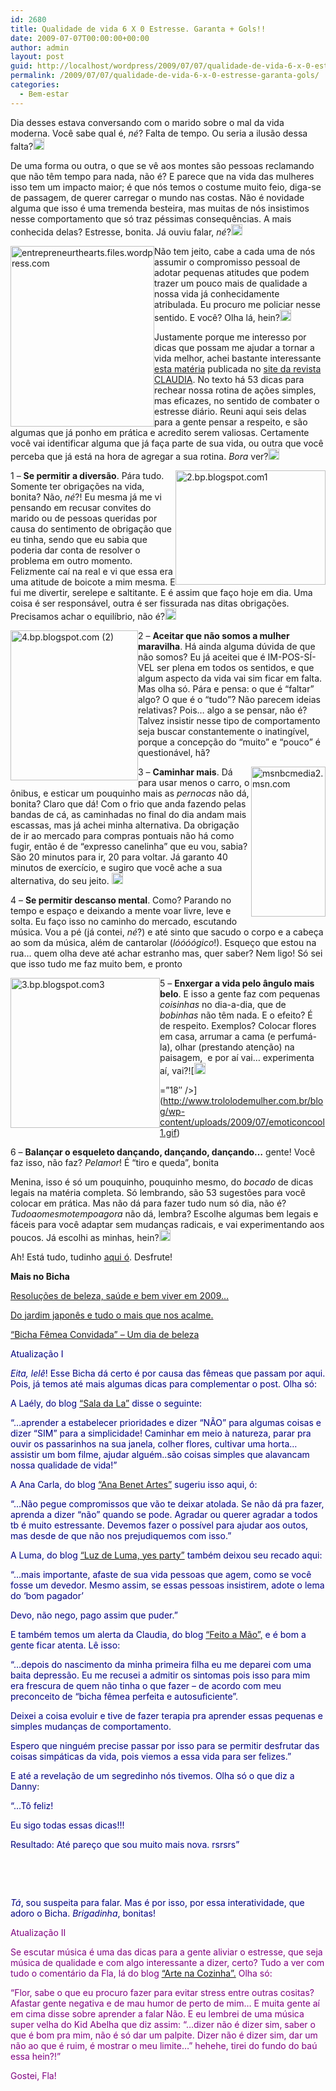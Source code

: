 ```yaml
---
id: 2680
title: Qualidade de vida 6 X 0 Estresse. Garanta + Gols!!
date: 2009-07-07T00:00:00+00:00
author: admin
layout: post
guid: http://localhost/wordpress/2009/07/07/qualidade-de-vida-6-x-0-estresse-garanta-gols/
permalink: /2009/07/07/qualidade-de-vida-6-x-0-estresse-garanta-gols/
categories:
  - Bem-estar
---
```

Dia desses estava conversando com o marido sobre o mal da vida moderna. Você sabe qual é, _né_? Falta de tempo. Ou seria a ilusão dessa falta?[<img style="display: inline;" title="EmoticonEyebrow" src="http://www.trololodemulher.com.br/blog/wp-content/uploads/2009/07/emoticoneyebrow_thumb2.gif" alt="EmoticonEyebrow" width="18" height="18" />](http://www.trololodemulher.com.br/blog/wp-content/uploads/2009/07/emoticoneyebrow2.gif)

De uma forma ou outra, o que se vê aos montes são pessoas reclamando que não têm tempo para nada, não é? E parece que na vida das mulheres isso tem um impacto maior; é que nós temos o costume muito feio, diga-se de passagem, de querer carregar o mundo nas costas. Não é novidade alguma que isso é uma tremenda besteira, mas muitas de nós insistimos nesse comportamento que só traz péssimas consequências. A mais conhecida delas? Estresse, bonita. Já ouviu falar, _né_?[<img style="display: inline;" title="EmoticonGoofy" src="http://www.trololodemulher.com.br/blog/wp-content/uploads/2009/07/emoticongoofy_thumb2.gif" alt="EmoticonGoofy" width="18" height="18" />](http://www.trololodemulher.com.br/blog/wp-content/uploads/2009/07/emoticongoofy2.gif)

 <img style="display: inline; margin-left: 0; margin-right: 0;" title="entrepreneurthearts.files.wordpress.com" src="http://entrepreneurthearts.files.wordpress.com/2009/02/happy.jpg" alt="entrepreneurthearts.files.wordpress.com" width="230" height="289" align="left" />Não tem jeito, cabe a cada uma de nós assumir o compromisso pessoal de adotar pequenas atitudes que podem trazer um pouco mais de qualidade a nossa vida já conhecidamente atribulada. Eu procuro me policiar nesse sentido. E você? Olha lá, hein?[<img style="display: inline;" title="EmoticonConfused" src="http://www.trololodemulher.com.br/blog/wp-content/uploads/2009/07/emoticonconfused_thumb1.gif" alt="EmoticonConfused" width="18" height="18" />](http://www.trololodemulher.com.br/blog/wp-content/uploads/2009/07/emoticonconfused1.gif)

Justamente porque me interesso por dicas que possam me ajudar a tornar a vida melhor, achei bastante interessante <a href="http://claudia.abril.com.br/materias/3688/?sh=33&cnl=40" target="_blank">esta matéria</a> publicada no <a href="http://claudia.abril.com.br/" target="_blank">site da revista CLAUDIA</a>. No texto há 53 dicas para rechear nossa rotina de ações simples, mas eficazes, no sentido de combater o estresse diário. Reuni aqui seis delas para a gente pensar a respeito, e são algumas que já ponho em prática e acredito serem valiosas. Certamente você vai identificar alguma que já faça parte de sua vida, ou outra que você perceba que já está na hora de agregar a sua rotina. _Bora_ ver?[<img style="display: inline;" title="EmoticonWink" src="http://www.trololodemulher.com.br/blog/wp-content/uploads/2009/07/emoticonwink_thumb3.gif" alt="EmoticonWink" width="18" height="18" />](http://www.trololodemulher.com.br/blog/wp-content/uploads/2009/07/emoticonwink3.gif)

[<img style="display: inline; margin-left: 0; margin-right: 0; border-width: 0;" title="2.bp.blogspot.com1" src="http://www.trololodemulher.com.br/blog/wp-content/uploads/2009/07/2-bp-blogspot-com1_thumb.png" border="0" alt="2.bp.blogspot.com1" width="240" height="183" align="right" />](http://www.trololodemulher.com.br/blog/wp-content/uploads/2009/07/2-bp-blogspot-com1.png) 1 – **Se permitir a diversão**. Pára tudo. Somente ter obrigações na vida, bonita? Não, _né_?! Eu mesma já me vi pensando em recusar convites do marido ou de pessoas queridas por causa do sentimento de obrigação que eu tinha, sendo que eu sabia que poderia dar conta de resolver o problema em outro momento. Felizmente caí na real e vi que essa era uma atitude de boicote a mim mesma. E fui me divertir, serelepe e saltitante. E é assim que faço hoje em dia. Uma coisa é ser responsável, outra é ser fissurada nas ditas obrigações. Precisamos achar o equilíbrio, não é?[<img style="display: inline;" title="EmoticonWink" src="http://www.trololodemulher.com.br/blog/wp-content/uploads/2009/07/emoticonwink_thumb4.gif" alt="EmoticonWink" width="18" height="18" />](http://www.trololodemulher.com.br/blog/wp-content/uploads/2009/07/emoticonwink4.gif)

[<img style="display: inline; margin-left: 0; margin-right: 0; border-width: 0;" title="4.bp.blogspot.com (2)" src="http://www.trololodemulher.com.br/blog/wp-content/uploads/2009/07/4-bp-blogspot-com2_thumb.jpg" border="0" alt="4.bp.blogspot.com (2)" width="204" height="240" align="left" />](http://www.trololodemulher.com.br/blog/wp-content/uploads/2009/07/4-bp-blogspot-com2.jpg) 2 – **Aceitar que não somos a mulher maravilha**. Há ainda alguma dúvida de que não somos? Eu já aceitei que é IM-POS-SÍ-VEL ser plena em todos os sentidos, e que algum aspecto da vida vai sim ficar em falta. Mas olha só. Pára e pensa: o que é “faltar” algo? O que é o “tudo”? Não parecem ideias relativas? Pois… algo a se pensar, não é? Talvez insistir nesse tipo de comportamento seja buscar constantemente o inatingível, porque a concepção do “muito” e “pouco” é questionável, hã?![<img style="display: inline; border-width: 0;" title="EmoticonLightbulb" src="http://www.trololodemulher.com.br/blog/wp-content/uploads/2009/07/emoticonlightbulb_thumb.gif" border="0" alt="EmoticonLightbulb" width="18" height="18" />](http://www.trololodemulher.com.br/blog/wp-content/uploads/2009/07/emoticonlightbulb.gif)

[<img style="display: inline; margin-left: 0; margin-right: 0; border-width: 0;" title="msnbcmedia2.msn.com" src="http://www.trololodemulher.com.br/blog/wp-content/uploads/2009/07/msnbcmedia2-msn-com_thumb.png" border="0" alt="msnbcmedia2.msn.com" width="119" height="240" align="right" />](http://www.trololodemulher.com.br/blog/wp-content/uploads/2009/07/msnbcmedia2-msn-com.png) 3 – **Caminhar mais**. Dá para usar menos o carro, o ônibus, e esticar um pouquinho mais as _pernocas_ não dá, bonita? Claro que dá! Com o frio que anda fazendo pelas bandas de cá, as caminhadas no final do dia andam mais escassas, mas já achei minha alternativa. Da obrigação de ir ao mercado para compras pontuais não há como fugir, então é de “expresso canelinha” que eu vou, sabia? São 20 minutos para ir, 20 para voltar. Já garanto 40 minutos de exercício, e sugiro que você ache a sua alternativa, do seu jeito. [<img style="display: inline;" title="EmoticonBigSmile" src="http://www.trololodemulher.com.br/blog/wp-content/uploads/2009/07/emoticonbigsmile_thumb4.gif" alt="EmoticonBigSmile" width="18" height="18" />](http://www.trololodemulher.com.br/blog/wp-content/uploads/2009/07/emoticonbigsmile4.gif)

4 – **Se permitir descanso mental**. Como? Parando no tempo e espaço e deixando a mente voar livre, leve e solta. Eu faço isso no caminho do mercado, escutando música. Vou a pé (já contei, _né_?) e até sinto que sacudo o corpo e a cabeça ao som da música, além de cantarolar (_lóóóógico_!). Esqueço que estou na rua… quem olha deve até achar estranho mas, quer saber? Nem ligo! Só sei que isso tudo me faz muito bem, e pronto![<img style="display: inline;" title="EmoticonHappy" src="http://www.trololodemulher.com.br/blog/wp-content/uploads/2009/07/emoticonhappy_thumb6.gif" alt="EmoticonHappy" width="18" height="18" />](http://www.trololodemulher.com.br/blog/wp-content/uploads/2009/07/emoticonhappy6.gif)

[<img style="display: inline; margin-left: 0; margin-right: 0; border-width: 0;" title="3.bp.blogspot.com3" src="http://www.trololodemulher.com.br/blog/wp-content/uploads/2009/07/3-bp-blogspot-com3_thumb.jpg" border="0" alt="3.bp.blogspot.com3" width="239" height="240" align="left" />](http://www.trololodemulher.com.br/blog/wp-content/uploads/2009/07/3-bp-blogspot-com3.jpg) 5 – **Enxergar a vida pelo ângulo mais belo**. E isso a gente faz com pequenas _coisinhas_ no dia-a-dia, que de _bobinhas_ não têm nada. E o efeito? É de respeito. Exemplos? Colocar flores em casa, arrumar a cama (e perfumá-la), olhar (prestando atenção) na paisagem,  e por aí vai… experimenta aí, vai?![<img style="display: inline;" title="EmoticonCool" src="http://www.trololodemulher.com.br/blog/wp-content/uploads/2009/07/emoticoncool_thumb1.gif" alt="EmoticonCool" height="18" />
  
=&#8221;18&#8243; />](http://www.trololodemulher.com.br/blog/wp-content/uploads/2009/07/emoticoncool1.gif)

6 – **Balançar o esqueleto dançando, dançando, dançando…** gente! Você faz isso, não faz? _Pelamor_! É “tiro e queda”, bonita![<img style="display: inline;" title="EmoticonThumbsUp" src="http://www.trololodemulher.com.br/blog/wp-content/uploads/2009/07/emoticonthumbsup_thumb4.gif" alt="EmoticonThumbsUp" width="23" height="18" />](http://www.trololodemulher.com.br/blog/wp-content/uploads/2009/07/emoticonthumbsup4.gif)

Menina, isso é só um pouquinho, pouquinho mesmo, do _bocado_ de dicas legais na matéria completa. Só lembrando, são 53 sugestões para você colocar em prática. Mas não dá para fazer tudo num só dia, não é? _Tudoaomesmotempoagora_ não dá, lembra? Escolhe algumas bem legais e fáceis para você adaptar sem mudanças radicais, e vai experimentando aos poucos. Já escolhi as minhas, hein?[<img style="display: inline;" title="EmoticonWink" src="http://www.trololodemulher.com.br/blog/wp-content/uploads/2009/07/emoticonwink_thumb5.gif" alt="EmoticonWink" width="18" height="18" />](http://www.trololodemulher.com.br/blog/wp-content/uploads/2009/07/emoticonwink5.gif)

Ah! Está tudo, tudinho <a href="http://claudia.abril.com.br/materias/3688/?pagina1&sh=33&cnl=40&sc=" target="_blank">aqui ó</a>. Desfrute!

**Mais no Bicha**

[Resoluções de beleza, saúde e bem viver em 2009…](http://www.trololodemulher.com.br/2009/01/03/resolues-de-beleza-sade-e-bem-viver-em-2009/)

[Do jardim japonês e tudo o mais que nos acalme.](http://www.trololodemulher.com.br/2009/05/22/do-jardim-japons-e-tudo-o-mais-que-nos-acalme/)

[“Bicha Fêmea Convidada” – Um dia de beleza](http://www.trololodemulher.com.br/2009/04/09/bicha-fmea-convidada-um-dia-de-beleza/)

<span style="color: #000080;">Atualização I</span>

<span style="color: #000080;"><em>Eita, lelê</em>! Esse Bicha dá certo é por causa das fêmeas que passam por aqui. Pois, já temos até mais algumas dicas para complementar o post. Olha só:</span>

<span style="color: #000080;">A Laély, do blog</span> <a href="http://saladala.blogspot.com/" target="_blank">“Sala da La”</a> <span style="color: #000080;">disse o seguinte: </span>

<span style="color: #000080;">“&#8230;aprender a estabelecer prioridades e dizer &#8220;NÃO&#8221; para algumas coisas e dizer &#8220;SIM&#8221; para a simplicidade! Caminhar em meio à natureza, parar pra ouvir os passarinhos na sua janela, colher flores, cultivar uma horta&#8230; assistir um bom filme, ajudar alguém..são coisas simples que alavancam nossa qualidade de vida!”</span>

<span style="color: #000080;">A Ana Carla, do blog </span><a href="http://anabenetartes.blogspot.com/" target="_blank">“Ana Benet Artes”</a> <span style="color: #000080;">sugeriu isso aqui, ó: </span>

<span style="color: #000080;">“&#8230;Não pegue compromissos que vão te deixar atolada. Se não dá pra fazer, aprenda a dizer &#8220;não&#8221; quando se pode. Agradar ou querer agradar a todos tb é muito estressante. Devemos fazer o possível para ajudar aos outos, mas desde de que não nos prejudiquemos com isso.”</span>

<span style="color: #000080;">A Luma, do blog</span> <a href="http://luzdeluma.blogspot.com/" target="_blank">“Luz de Luma, yes party”</a> <span style="color: #000080;">também deixou seu recado aqui:</span>

<span style="color: #000080;">“&#8230;mais importante, afaste de sua vida pessoas que agem, como se você fosse um devedor. Mesmo assim, se essas pessoas insistirem, adote o lema do &#8216;bom pagador&#8217;</span>

<span style="color: #000080;">Devo, não nego, pago assim que puder.”</span>

<span style="color: #000080;">E também temos um alerta da Claudia, do blog</span> <a href="http://claudinha-feitoamo.blogspot.com/" target="_blank">“Feito a Mão”,</a> <span style="color: #000080;">e é bom a gente ficar atenta. Lê isso:</span>

<span style="color: #000080;">“&#8230;depois do nascimento da minha primeira filha eu me deparei com uma baita depressão. Eu me recusei a admitir os sintomas pois isso para mim era frescura de quem não tinha o que fazer &#8211; de acordo com meu preconceito de &#8220;bicha fêmea perfeita e autosuficiente&#8221;.</span>

<span style="color: #000080;">Deixei a coisa evoluir e tive de fazer terapia pra aprender essas pequenas e simples mudanças de comportamento.</span>

<span style="color: #000080;">Espero que ninguém precise passar por isso para se permitir desfrutar das coisas simpáticas da vida, pois viemos a essa vida para ser felizes.”</span>

<span style="color: #000080;">E até a revelação de um segredinho nós tivemos. Olha só o que diz a Danny</span>:

<span style="color: #000080;">“&#8230;Tô feliz!</span>

<span style="color: #000080;">Eu sigo todas essas dicas!!!</span>

<span style="color: #000080;">Resultado: Até pareço que sou muito mais nova. rsrsrs”</span>

<span style="color: #000080;"><em> </em></span>

<span style="color: #000080;"><em> </em></span>

<span style="color: #000080;"><em>Tá</em>, sou suspeita para falar. Mas é por isso, por essa interatividade, que adoro o Bicha. <em>Brigadinha</em>, bonitas!</span>

<span style="color: #800080;">Atualização II</span>

<span style="color: #800080;">Se escutar música é uma das dicas para a gente aliviar o estresse, que seja música de qualidade e com algo interessante a dizer, certo? Tudo a ver com tudo o comentário da Fla, lá do blog</span> <a href="http://artenacozinha.blogspot.com/" target="_blank">“Arte na Cozinha”.</a> <span style="color: #800080;">Olha só:</span>

<span style="color: #800080;">“Flor, sabe o que eu procuro fazer para evitar stress entre outras cositas? Afastar gente negativa e de mau humor de perto de mim&#8230; E muita gente aí em cima disse sobre aprender a falar Não. E eu lembrei de uma música super velha do Kid Abelha que diz assim: &#8220;&#8230;dizer não é dizer sim, saber o que é bom pra mim, não é só dar um palpite. Dizer não é dizer sim, dar um não ao que é ruim, é mostrar o meu limite&#8230;&#8221; hehehe, tirei do fundo do baú essa hein?!”</span>

<span style="color: #800080;">Gostei, Fla!</span>